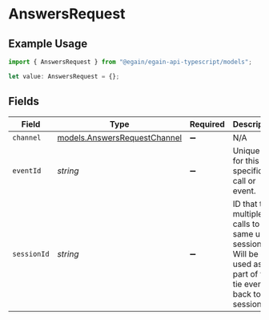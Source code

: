 # AnswersRequest

## Example Usage

```typescript
import { AnswersRequest } from "@egain/egain-api-typescript/models";

let value: AnswersRequest = {};
```

## Fields

| Field                                                                                                              | Type                                                                                                               | Required                                                                                                           | Description                                                                                                        |
| ------------------------------------------------------------------------------------------------------------------ | ------------------------------------------------------------------------------------------------------------------ | ------------------------------------------------------------------------------------------------------------------ | ------------------------------------------------------------------------------------------------------------------ |
| `channel`                                                                                                          | [models.AnswersRequestChannel](../models/answersrequestchannel.md)                                                 | :heavy_minus_sign:                                                                                                 | N/A                                                                                                                |
| `eventId`                                                                                                          | *string*                                                                                                           | :heavy_minus_sign:                                                                                                 | Unique ID for this specific API call or event.                                                                     |
| `sessionId`                                                                                                        | *string*                                                                                                           | :heavy_minus_sign:                                                                                                 | ID that ties multiple API calls to the same user session. Will be used as part of to tie events back to a session. |